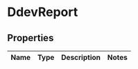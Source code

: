 # DdevReport

## Properties
Name | Type | Description | Notes
------------ | ------------- | ------------- | -------------
